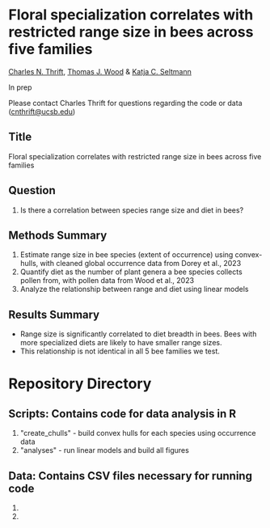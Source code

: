 # Floral specialization correlates with restricted range size in bees across five families
[Charles N. Thrift](https://orcid.org/0000-0002-4257-6951), [Thomas J. Wood](https://orcid.org/0000-0001-5653-224X) & [Katja C. Seltmann](https://orcid.org/0000-0001-5354-6048)

In prep

Please contact Charles Thrift for questions regarding the code or data (cnthrift@ucsb.edu)

## Title 
Floral specialization correlates with restricted range size in bees across five families

## Question
1. Is there a correlation between species range size and diet in bees?

## Methods Summary
1. Estimate range size in bee species (extent of occurrence) using convex-hulls, with cleaned global occurrence data from Dorey et al., 2023
2. Quantify diet as the number of plant genera a bee species collects pollen from, with pollen data from Wood et al., 2023
3. Analyze the relationship between range and diet using linear models

## Results Summary
- Range size is significantly correlated to diet breadth in bees. Bees with more specialized diets are likely to have smaller range sizes.
- This relationship is not identical in all 5 bee families we test.


# Repository Directory

## Scripts: Contains code for data analysis in R
1. "create_chulls" - build convex hulls for each species using occurrence data
2. "analyses" - run linear models and build all figures


## Data: Contains CSV files necessary for running code
1. 
2. 




